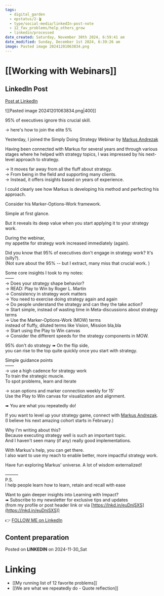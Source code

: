 ```yaml
---
tags:
  - digital_garden
  - epstatus/2-🪴
  - type/social-media/linkedIn-post-note
  - 12_fav_problems/help_others_grow
  - linkedin/processed
date_created: Saturday, November 30th 2024, 6:59:41 am
date_modified: Sunday, December 1st 2024, 6:39:26 am
image: Pasted image 20241201063834.png
---
```

# [[Working with Webinars]]
## LinkedIn Post
[Post at LinkedIn](https://www.linkedin.com/posts/sebastiankamilli_95-of-executives-ignore-this-crucial-skill-activity-7268519229211959296-YnWo?utm_source=share&utm_medium=member_desktop)

![[Pasted image 20241201063834.png|400]]

95% of executives ignore this crucial skill.  
  
→ here's how to join the elite 5%  
  
Yesterday, I joined the Simply Doing Strategy Webinar by [](https://www.linkedin.com/in/ACoAAAMK_DMBJzkWYLNvJNYLK4jJCPycaoTSYRQ)[Markus Andrezak](https://www.linkedin.com/in/markusandrezak/)  
  
Having been connected with Markus for several years and through various stages where he helped with strategy topics, I was impressed by his next-level approach to strategy.  
  
→ It moves far away from all the fluff about strategy.  
→ From being in the field and supporting many clients.  
→ Instead, it offers insights based on years of experience.  
  
I could clearly see how Markus is developing his method and perfecting his approach.  
  
Consider his Marker-Options-Work framework.  
  
Simple at first glance.  
  
But it reveals its deep value when you start applying it to your strategy work.  
  
During the webinar,  
my appetite for strategy work increased immediately (again).  
  
Did you know that 95% of executives don't engage in strategy work? It's (silly?).  
(Not sure about the 95% -- but I extract, many miss that crucial work. )  
  
Some core insights I took to my notes:  
——  
→ Does your strategy shape behavior?  
→ READ: Play to Win by Roger L. Martin  
→ Consistency in strategy work matters  
→ You need to exercise doing strategy again and again  
→ Do people understand the strategy and can they the take action?  
→ Start simple, instead of wasting time in Meta-discussions about strategy terms  
→ Use the Marker-Options-Work (MOW) terms  
instead of fluffy, diluted terms like Vision, Mission bla,bla  
→ Start using the Play to Win canvas  
→ Consider the different speeds for the strategy components in MOW.  

95% don't do strategy ➠ On the flip side,  
you can rise to the top quite quickly once you start with strategy.  

Simple guidance points  
——  
→ use a high cadence for strategy work  
To train the strategic muscle.  
To spot problems, learn and iterate  
  
→ scan options and marker connection weekly for 15'  
Use the Play to Win canvas for visualization and alignment.  

➠ You are what you repeatedly do!  
  
If you want to level up your strategy game, connect with [Markus Andrezak](https://www.linkedin.com/in/markusandrezak/).  
(I believe his next amazing cohort starts in February.)  

Why I'm writing about this?  
Because executing strategy well is such an important topic.  
And I haven't seen many (if any) really good implementations.  
  
With Markus's help, you can get there.  
I also want to use my reach to enable better, more impactful strategy work.  
  
Have fun exploring Markus' universe. A lot of wisdom externalized!  
  
———  
P.S.  
I help people learn how to learn, retain and recall with ease  
  
Want to gain deeper insights into Learning with Impact?  
➠ Subscribe to my newsletter for exclusive tips and updates  
(from my profile or post header link or via [https://lnkd.in/euDnjSXS](https://lnkd.in/euDnjSXS))

👉 [FOLLOW ME on LinkedIn](https://www.linkedin.com/comm/mynetwork/discovery-see-all?usecase=PEOPLE_FOLLOWS&followMember=sebastiankamilli)

## Content preparation

Posted on **LINKEDIN** on 2024-11-30_Sat
# Linking
+ [[My running list of 12 favorite problems]]
+ [[We are what we repeatedly do - Quote reflection]]